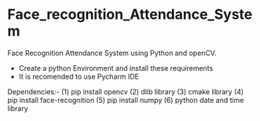 # Face_recognition_Attendance_System
Face Recognition Attendance System using Python and openCV.

* Create a python Environment and install these requirements
* It is recomended to use Pycharm IDE

Dependencies:- 
(1) pip install opencv
(2) dlib library
(3) cmake library
(4) pip install face-recognition
(5) pip install numpy
(6) python date and time library
